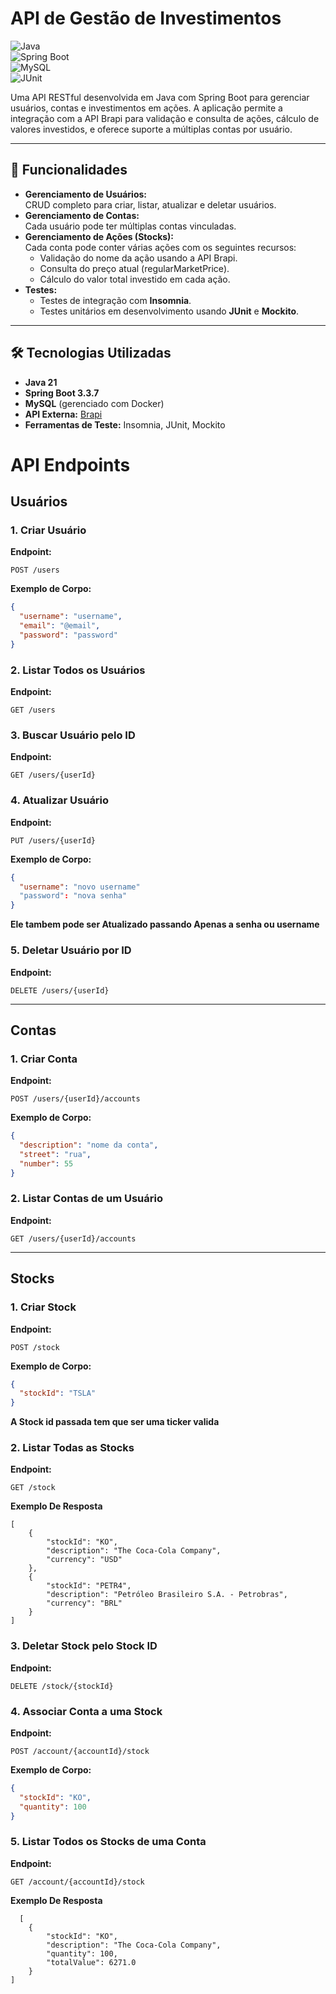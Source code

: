 # API de Gestão de Investimentos  

![Java](https://img.shields.io/badge/Java-21-blue)  
![Spring Boot](https://img.shields.io/badge/Spring%20Boot-3.0-green)  
![MySQL](https://img.shields.io/badge/MySQL-Docker-orange)  
![JUnit](https://img.shields.io/badge/Tests-JUnit-red)  

Uma API RESTful desenvolvida em Java com Spring Boot para gerenciar usuários, contas e investimentos em ações. A aplicação permite a integração com a API Brapi para validação e consulta de ações, cálculo de valores investidos, e oferece suporte a múltiplas contas por usuário.  

---

## 🚀 **Funcionalidades**  

- **Gerenciamento de Usuários:**  
  CRUD completo para criar, listar, atualizar e deletar usuários.  
- **Gerenciamento de Contas:**  
  Cada usuário pode ter múltiplas contas vinculadas.  
- **Gerenciamento de Ações (Stocks):**  
  Cada conta pode conter várias ações com os seguintes recursos:  
  - Validação do nome da ação usando a API Brapi.  
  - Consulta do preço atual (regularMarketPrice).  
  - Cálculo do valor total investido em cada ação.  
- **Testes:**  
  - Testes de integração com **Insomnia**.  
  - Testes unitários em desenvolvimento usando **JUnit** e **Mockito**.  

---

## 🛠️ **Tecnologias Utilizadas**  

- **Java 21**  
- **Spring Boot 3.3.7**  
- **MySQL** (gerenciado com Docker)  
- **API Externa:** [Brapi](https://brapi.dev/)  
- **Ferramentas de Teste:** Insomnia, JUnit, Mockito  
# API Endpoints

## Usuários

### 1. Criar Usuário
**Endpoint:**
```
POST /users
```
**Exemplo de Corpo:**
```json
{
  "username": "username",
  "email": "@email",
  "password": "password"
}
```

### 2. Listar Todos os Usuários
**Endpoint:**
```
GET /users
```

### 3. Buscar Usuário pelo ID
**Endpoint:**
```
GET /users/{userId}
```

### 4. Atualizar Usuário
**Endpoint:**
```
PUT /users/{userId}
```
**Exemplo de Corpo:**
```json
{
  "username": "novo username"
  "password": "nova senha"
}
```
**Ele tambem pode ser Atualizado passando Apenas a senha ou username**

### 5. Deletar Usuário por ID
**Endpoint:**
```
DELETE /users/{userId}
```

---

## Contas

### 1. Criar Conta
**Endpoint:**
```
POST /users/{userId}/accounts
```
**Exemplo de Corpo:**
```json
{
  "description": "nome da conta",
  "street": "rua",
  "number": 55
}
```

### 2. Listar Contas de um Usuário
**Endpoint:**
```
GET /users/{userId}/accounts
```

---

## Stocks

### 1. Criar Stock
**Endpoint:**
```
POST /stock
```
**Exemplo de Corpo:**
```json
{
  "stockId": "TSLA"
}
```
**A Stock id passada tem que ser uma ticker valida**

### 2. Listar Todas as Stocks
**Endpoint:**
```
GET /stock
```
**Exemplo De Resposta**
```
[
	{
		"stockId": "KO",
		"description": "The Coca-Cola Company",
		"currency": "USD"
	},
	{
		"stockId": "PETR4",
		"description": "Petróleo Brasileiro S.A. - Petrobras",
		"currency": "BRL"
	}
]
```

### 3. Deletar Stock pelo Stock ID
**Endpoint:**
```
DELETE /stock/{stockId}
```

### 4. Associar Conta a uma Stock
**Endpoint:**
```
POST /account/{accountId}/stock
```
**Exemplo de Corpo:**
```json
{
  "stockId": "KO",
  "quantity": 100
}
```

### 5. Listar Todos os Stocks de uma Conta
**Endpoint:**
```
GET /account/{accountId}/stock
```
**Exemplo De Resposta**
```
  [
	{
		"stockId": "KO",
		"description": "The Coca-Cola Company",
		"quantity": 100,
		"totalValue": 6271.0
	}
]
```

